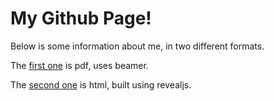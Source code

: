 # My Github Page!

Below is some information about me, in two different formats.

The [first one](beamer.pdf) is pdf, uses beamer.

The [second one](reveal.html) is html, built using revealjs.
